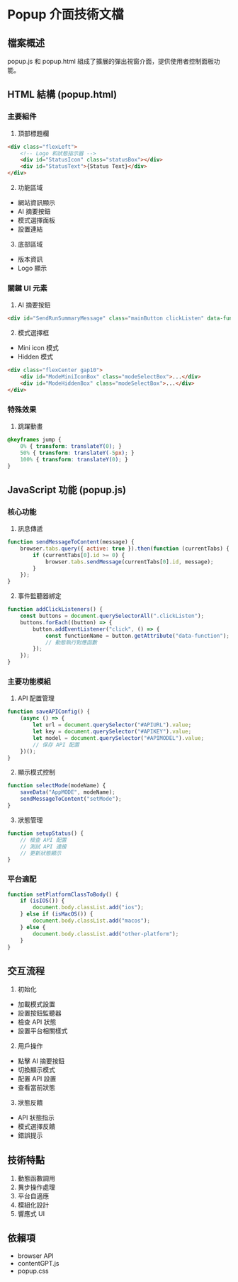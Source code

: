 # Popup 介面技術文檔

## 檔案概述

popup.js 和 popup.html 組成了擴展的彈出視窗介面，提供使用者控制面板功能。

## HTML 結構 (popup.html)

### 主要組件

1. 頂部標題欄
```html
<div class="flexLeft">
    <!-- Logo 和狀態指示器 -->
    <div id="StatusIcon" class="statusBox"></div>
    <div id="StatusText">{Status Text}</div>
</div>
```

2. 功能區域
- 網站資訊顯示
- AI 摘要按鈕
- 模式選擇面板
- 設置連結

3. 底部區域
- 版本資訊
- Logo 顯示

### 關鍵 UI 元素

1. AI 摘要按鈕
```html
<div id="SendRunSummaryMessage" class="mainButton clickListen" data-function="sendRunSummaryMessage">
```

2. 模式選擇框
- Mini icon 模式
- Hidden 模式
```html
<div class="flexCenter gap10">
    <div id="ModeMiniIconBox" class="modeSelectBox">...</div>
    <div id="ModeHiddenBox" class="modeSelectBox">...</div>
</div>
```

### 特殊效果

1. 跳躍動畫
```css
@keyframes jump {
    0% { transform: translateY(0); }
    50% { transform: translateY(-5px); }
    100% { transform: translateY(0); }
}
```

## JavaScript 功能 (popup.js)

### 核心功能

1. 訊息傳遞
```javascript
function sendMessageToContent(message) {
    browser.tabs.query({ active: true }).then(function (currentTabs) {
        if (currentTabs[0].id >= 0) {
            browser.tabs.sendMessage(currentTabs[0].id, message);
        }
    });
}
```

2. 事件監聽器綁定
```javascript
function addClickListeners() {
    const buttons = document.querySelectorAll(".clickListen");
    buttons.forEach((button) => {
        button.addEventListener("click", () => {
            const functionName = button.getAttribute("data-function");
            // 動態執行對應函數
        });
    });
}
```

### 主要功能模組

1. API 配置管理
```javascript
function saveAPIConfig() {
    (async () => {
        let url = document.querySelector("#APIURL").value;
        let key = document.querySelector("#APIKEY").value;
        let model = document.querySelector("#APIMODEL").value;
        // 保存 API 配置
    })();
}
```

2. 顯示模式控制
```javascript
function selectMode(modeName) {
    saveData("AppMODE", modeName);
    sendMessageToContent("setMode");
}
```

3. 狀態管理
```javascript
function setupStatus() {
    // 檢查 API 配置
    // 測試 API 連接
    // 更新狀態顯示
}
```

### 平台適配

```javascript
function setPlatformClassToBody() {
    if (isIOS()) {
        document.body.classList.add("ios");
    } else if (isMacOS()) {
        document.body.classList.add("macos");
    } else {
        document.body.classList.add("other-platform");
    }
}
```

## 交互流程

1. 初始化
- 加載模式設置
- 設置按鈕監聽器
- 檢查 API 狀態
- 設置平台相關樣式

2. 用戶操作
- 點擊 AI 摘要按鈕
- 切換顯示模式
- 配置 API 設置
- 查看當前狀態

3. 狀態反饋
- API 狀態指示
- 模式選擇反饋
- 錯誤提示

## 技術特點

1. 動態函數調用
2. 異步操作處理
3. 平台自適應
4. 模組化設計
5. 響應式 UI

## 依賴項

- browser API
- contentGPT.js
- popup.css